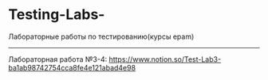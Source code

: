 # Testing-Labs-
Лабораторные работы по тестированию(курсы epam)
****
Лабораторная работа №3-4:
https://www.notion.so/Test-Lab3-ba1ab98742754cca8fe4e121abad4e98
